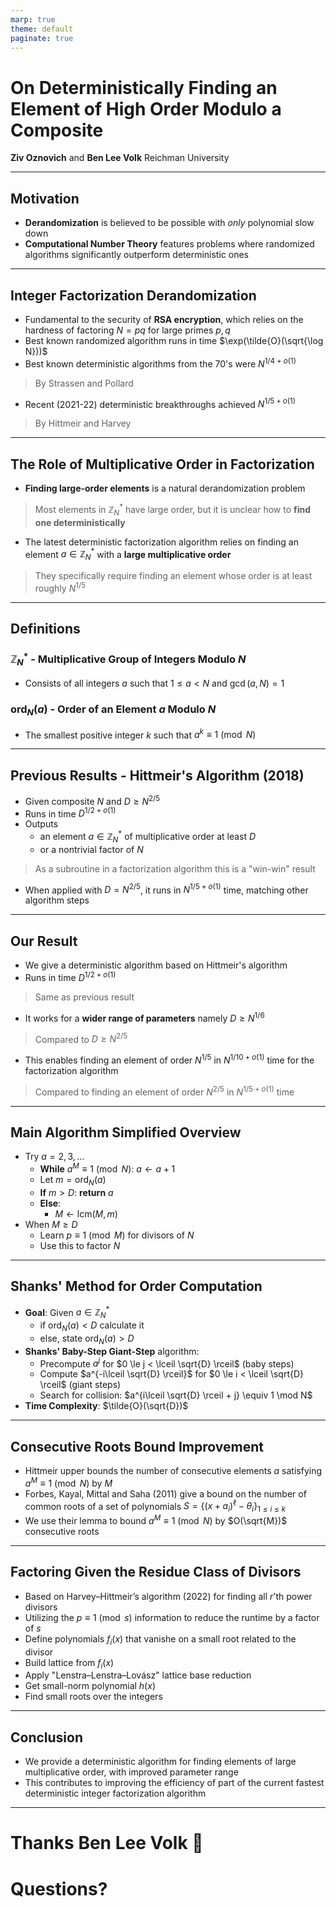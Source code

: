 ```yaml
---
marp: true
theme: default
paginate: true
---
```


# On Deterministically Finding an Element of High Order Modulo a Composite
**Ziv Oznovich** and **Ben Lee Volk**
Reichman University

---

## Motivation

- **Derandomization** is believed to be possible with *only* polynomial slow down
- **Computational Number Theory** features problems where randomized algorithms significantly outperform deterministic ones

---

## Integer Factorization Derandomization
- Fundamental to the security of **RSA encryption**, which relies on the hardness of factoring $N = pq$ for large primes $p, q$
- Best known randomized algorithm runs in time $\exp(\tilde{O}(\sqrt{\log N}))$
- Best known deterministic algorithms from the 70's were $N^{1/4+o(1)}$
> By Strassen and Pollard
- Recent (2021-22) deterministic breakthroughs achieved $N^{1/5+o(1)}$
> By Hittmeir and Harvey

---

## The Role of Multiplicative Order in Factorization

- **Finding large-order elements** is a natural derandomization problem
> Most elements in $\mathbb{Z}_N^*$ have large order, but it is unclear how to **find one deterministically**
- The latest deterministic factorization algorithm relies on finding an element $a \in \mathbb{Z}_N^*$ with a **large multiplicative order**
> They specifically require finding an element whose order is at least roughly $N^{1/5}$

---

## Definitions

### $\mathbb{Z}_N^*$ - Multiplicative Group of Integers Modulo $N$

- Consists of all integers $a$ such that $1 \le a < N$ and $\gcd(a, N) = 1$

### $\text{ord}_N(a)$ -  Order of an Element $a$ Modulo $N$

- The smallest positive integer $k$ such that $a^k \equiv 1 \pmod{N}$

---

## Previous Results - Hittmeir's Algorithm (2018)

  - Given composite $N$ and $D \ge N^{2/5}$
  - Runs in time $D^{1/2+o(1)}$
  - Outputs
    - an element $a \in \mathbb{Z}_N^*$ of multiplicative order at least $D$
    - or a nontrivial factor of $N$ 
  > As a subroutine in a factorization algorithm this is a "win-win" result
  - When applied with $D=N^{2/5}$, it runs in $N^{1/5+o(1)}$ time, matching other algorithm steps

---

## Our Result

- We give a deterministic algorithm based on Hittmeir's algorithm
- Runs in time $D^{1/2+o(1)}$
> Same as previous result
- It works for a **wider range of parameters** namely $D \ge N^{1/6}$
> Compared to $D \ge N^{2/5}$
- This enables finding an element of order $N^{1/5}$ in $N^{1/10+o(1)}$ time for the factorization algorithm
> Compared to finding an element of order $N^{2/5}$ in $N^{1/5+o(1)}$ time

---

## Main Algorithm Simplified Overview

- Try $a = 2, 3, \dots$
  - **While** $a^M\equiv 1 \pmod N$: $a\gets a+1$
  - Let $m = \mathrm{ord}_N(a)$
  - **If** $m > D$: **return** $a$
  - **Else**:  
    - $M \gets \mathrm{lcm}(M, m)$
- When $M \ge D$
  - Learn $p\equiv 1 \pmod M$ for divisors of $N$
  - Use this to factor $N$

---

## Shanks' Method for Order Computation

- **Goal**: Given $a \in \mathbb{Z}_N^*$
  - if $\operatorname{ord}_N(a) < D$ calculate it
  - else, state $\operatorname{ord}_N(a) > D$
- **Shanks' Baby-Step Giant-Step** algorithm:
  - Precompute $a^j$ for $0 \le j < \lceil \sqrt{D} \rceil$ (baby steps)
  - Compute $a^{-i\lceil \sqrt{D} \rceil}$ for $0 \le i < \lceil \sqrt{D} \rceil$ (giant steps)
  - Search for collision: $a^{i\lceil \sqrt{D} \rceil + j} \equiv 1 \mod N$
- **Time Complexity**: $\tilde{O}(\sqrt{D})$

---

## Consecutive Roots Bound Improvement

- Hittmeir upper bounds the number of consecutive elements $a$ satisfying $a^M\equiv 1 \pmod N$ by $M$
- Forbes, Kayal, Mittal and Saha (2011) give a bound on the number of common roots of a set of polynomials $S=\{(x+a_i)^\ell-\theta_i\}_{1\leq i\leq k}$
- We use their lemma to bound $a^M\equiv 1 \pmod N$ by $O(\sqrt{M})$ consecutive roots

---

## Factoring Given the Residue Class of Divisors

- Based on Harvey–Hittmeir’s algorithm (2022) for finding all $r$'th power divisors
- Utilizing the $p \equiv 1 \pmod s$ information to reduce the runtime by a factor of $s$
- Define polynomials $f_i(x)$ that vanishe on a small root related to the divisor
- Build lattice from $f_i(x)$
- Apply "Lenstra–Lenstra–Lovász" lattice base reduction
- Get small-norm polynomial $h(x)$
- Find small roots over the integers

---

## Conclusion

- We provide a deterministic algorithm for finding elements of large multiplicative order, with improved parameter range
- This contributes to improving the efficiency of part of the current fastest deterministic integer factorization algorithm

---

# Thanks **Ben Lee Volk** 🙏
# Questions?